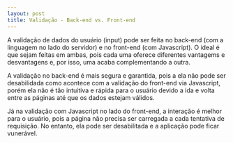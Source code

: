 ```yaml
---
layout: post
title: Validação - Back-end vs. Front-end
---
```


A validação de dados do usuário (input) pode ser feita no back-end (com a linguagem no lado do servidor) e no front-end (com Javascript). O ideal é que sejam feitas em ambas, pois cada uma oferece diferentes vantagems e desvantagens e, por isso, uma acaba complementando a outra.

A validação no back-end é mais segura e garantida, pois a ela não pode ser desabilidada como acontece com a validação do front-end via Javascript, porém ela não é tão intuitiva e rápida para o usuário devido a ida e volta entre as páginas até que os dados estejam válidos.

Já na validação com Javascript no lado do front-end, a interação é melhor para o usuário, pois a página não precisa ser carregada a cada tentativa de requisição. No entanto, ela pode ser desabilitada e a aplicação pode ficar vunerável.
